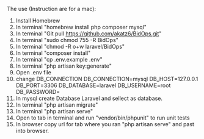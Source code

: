 The use (Instruction are for a mac):
1) Install Homebrew
2) In terminal "homebrew install php composer mysql"
3) In terminal "Git pull https://github.com/akatz6/BidOps.git"
4) In terminal "sudo chmod 755 -R BidOps"
5) In terminal "chmod -R o+w laravel/BidOps"
6) In terminal "composer install"
7) In terminal "cp .env.example .env"
8) In terminal "php artisan key:generate"
9) Open .env file
10) change DB_CONNECTION
DB_CONNECTION=mysql
DB_HOST=127.0.0.1
DB_PORT=3306
DB_DATABASE=laravel
DB_USERNAME=root
DB_PASSWORD=
11) In mysql create Database Laravel and sellect as database.
12) In terminal "php artisan migrate"
13) In terminal "php artisan serve"
14) Open to tab in terminal and run "vendor/bin/phpunit" to run unit tests
15) In browser copy url for tab where you ran "php artisan serve" and past into browser.
